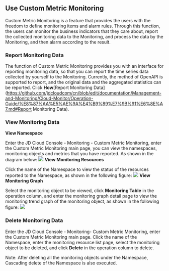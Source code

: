 ## Use Custom Metric Monitoring
Custom Metric Monitoring is a feature that provides the users with the freedom to define monitoring items and alarm rules. Through this function, the users can monitor the business indicators that they care about, report the collected monitoring data to the Monitoring, and process the data by the Monitoring, and then alarm according to the result.
### Report Monitoring Data
The function of Custom Metric Monitoring provides you with an interface for reporting monitoring data, so that you can report the time series data collected by yourself to the Monitoring. Currently, the method of OpenAPI is supported to report, and the original data and the aggregated statistics can be reported.
Click **How**[Report Monitoring Data](https://github.com/jdcloudcom/cn/blob/edit/documentation/Management-and-Monitoring/Cloud-Monitor/Operation-Guide/%E8%87%AA%E5%AE%9A%E4%B9%89%E7%9B%91%E6%8E%A7.md#Report Monitoring Data).
### View Monitoring Data
**View Namespace**

Enter the JD Cloud Console - Monitoring - Custom Metric Monitoring, enter the Custom Metric Monitoring main page, you can view the namespaces, monitoring objects and metrics that you have reported. As shown in the diagram below:
![](https://raw.githubusercontent.com/jdcloudcom/cn/edit/image/Cloud-Monitor/1.%E5%91%BD%E5%90%8D%E7%A9%BA%E9%97%B4.png)
**View Monitoring Resources**

Click the name of the Namespace to view the status of the resources reported to the Namespace, as shown in the following figure:
![](https://raw.githubusercontent.com/jdcloudcom/cn/edit/image/Cloud-Monitor/2.%E7%9B%91%E6%8E%A7%E5%AF%B9%E8%B1%A1%E5%88%97%E8%A1%A8.png)
**View Monitoring Graph**

Select the monitoring object to be viewed, click **Monitoring Table** in the operation column, and enter the monitoring graph detail page to view the monitoring trend graph of the monitoring object, as shown in the following figure:
![](https://raw.githubusercontent.com/jdcloudcom/cn/edit/image/Cloud-Monitor/3.%E7%9B%91%E6%8E%A7%E5%9B%BE.png)
### Delete Monitoring Data
Enter the JD Cloud Console - Monitoring- Custom Metric Monitoring, enter the Custom Metric Monitoring main page. Click the name of the Namespace, enter the monitoring resource list page, select the monitoring object to be deleted, and click **Delete** in the operation column to delete.

Note: After deleting all the monitoring objects under the Namespace, Cascading delete of the Namespace is also executed.
